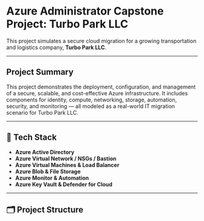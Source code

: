 # Azure Administrator Capstone Project: Turbo Park LLC

This project simulates a secure cloud migration for a growing transportation and logistics company, **Turbo Park LLC**.

---

## Project Summary

This project demonstrates the deployment, configuration, and management of a secure, scalable, and cost-effective Azure infrastructure. It includes components for identity, compute, networking, storage, automation, security, and monitoring — all modeled as a real-world IT migration scenario for Turbo Park LLC.

---

## 🧱 Tech Stack

- **Azure Active Directory**
- **Azure Virtual Network / NSGs / Bastion**
- **Azure Virtual Machines & Load Balancer**
- **Azure Blob & File Storage**
- **Azure Monitor & Automation**
- **Azure Key Vault & Defender for Cloud**

---

## 🗂️ Project Structure


